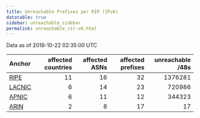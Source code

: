 ```yaml
---
title: Unreachable Prefixes per RIR (IPv6)
datatable: true
sidebar: unreachable_sidebar
permalink: unreachable_rir-v6.html
---
```


Data as of 2018-10-22 02:35:00 UTC


<div class="datatable-begin"></div>

| Anchor                                         |   affected countries |   affected ASNs |   affected prefixes |   unreachable /48s |
|:-----------------------------------------------|---------------------:|----------------:|--------------------:|-------------------:|
| [RIPE](unreachable_RIPE_NCC_RPKI_Root-v6.html) |                   11 |              16 |                  32 |            1376281 |
| [LACNIC](unreachable_LACNIC_RPKI_Root-v6.html) |                    6 |              14 |                  23 |             720986 |
| [APNIC](unreachable_APNIC_RPKI_Root-v6.html)   |                    6 |              11 |                  12 |             344323 |
| [ARIN](unreachable_ARIN-v6.html)               |                    2 |               8 |                  17 |                 17 |

<div class="datatable-end"></div>